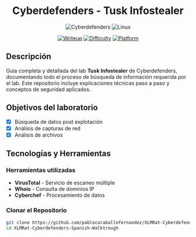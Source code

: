<div align="center">

#  Cyberdefenders - Tusk Infostealer

</div>
<div align="center">

![Cyberdefenders](https://img.shields.io/badge/Cyberdefenders-212C42?style=for-the-badge&logo=Cyberdefenders&logoColor=white)
![Linux](https://img.shields.io/badge/Linux-FCC624?style=for-the-badge&logo=linux&logoColor=black)

[![Writeup](https://img.shields.io/badge/Writeup-Complete-success?style=for-the-badge)](https://github.com/tuusuario/ide-writeup)
[![Difficulty](https://img.shields.io/badge/Difficulty-Easy-blue?style=for-the-badge)](https://tryhackme.com/room/ide)
[![Platform](https://img.shields.io/badge/Platform-Linux-orange?style=for-the-badge)](https://tryhackme.com)

</div>

##  Descripción

Guía completa y detallada del lab **Tusk Infostealer** de Cyberdefenders, documentando todo el proceso de búsqueda de información requerida por el lab. Este repositorio incluye explicaciones técnicas paso a paso  y conceptos de seguridad aplicados.

##  Objetivos del laboratorio

- [x] Búsqueda de datos post explotación
- [x] Análisis de capturas de red
- [x] Análisis de archivos

## Tecnologías y Herramientas

### Herramientas utilizadas
- **VirusTotal** - Servicio de escaneo múltiple
- **Whois** - Consulta de dominios IP
- **Cyberchef** - Procesamiento de datos

### Clonar el Repositorio
```bash
git clone https://github.com/pablocaraballofernandez/XLMRat-Cyberdefenders-Spanish-Walktrough.git
cd XLMRat-Cyberdefenders-Spanish-Walktrough
